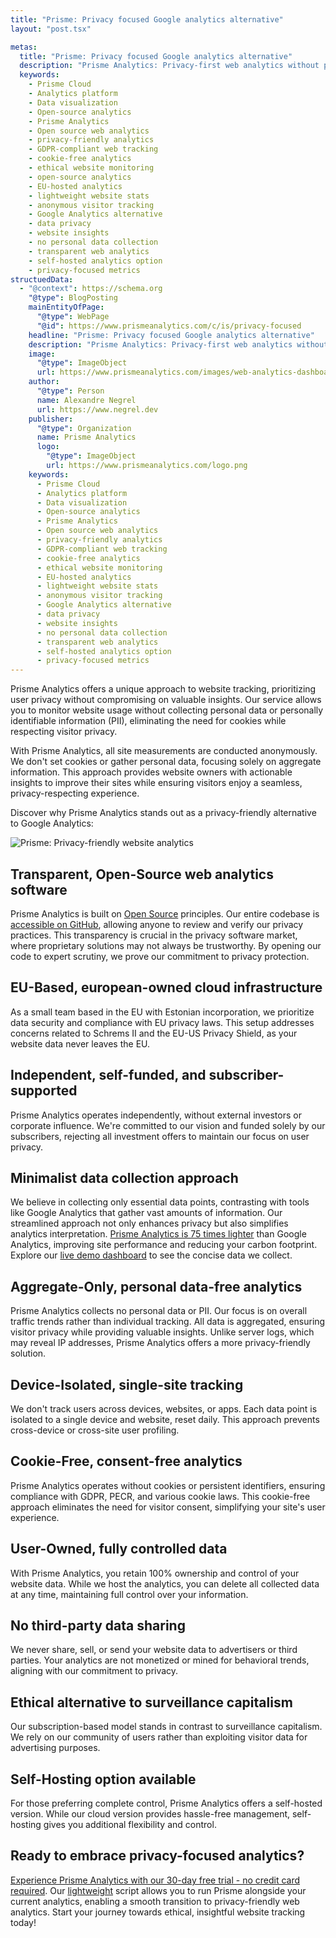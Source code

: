 ```yaml
---
title: "Prisme: Privacy focused Google analytics alternative"
layout: "post.tsx"

metas:
  title: "Prisme: Privacy focused Google analytics alternative"
  description: "Prisme Analytics: Privacy-first web analytics without personal data collection. Track website usage ethically with our cookie-free, GDPR-compliant solution. Get actionable insights while respecting visitor privacy. Try our 30-day free trial today!"
  keywords:
    - Prisme Cloud
    - Analytics platform
    - Data visualization
    - Open-source analytics
    - Prisme Analytics
    - Open source web analytics
    - privacy-friendly analytics
    - GDPR-compliant web tracking
    - cookie-free analytics
    - ethical website monitoring
    - open-source analytics
    - EU-hosted analytics
    - lightweight website stats
    - anonymous visitor tracking
    - Google Analytics alternative
    - data privacy
    - website insights
    - no personal data collection
    - transparent web analytics
    - self-hosted analytics option
    - privacy-focused metrics
structuedData:
  - "@context": https://schema.org
    "@type": BlogPosting
    mainEntityOfPage:
      "@type": WebPage
      "@id": https://www.prismeanalytics.com/c/is/privacy-focused
    headline: "Prisme: Privacy focused Google analytics alternative"
    description: "Prisme Analytics: Privacy-first web analytics without personal data collection. Track website usage ethically with our cookie-free, GDPR-compliant solution. Get actionable insights while respecting visitor privacy. Try our 30-day free trial today!"
    image:
      "@type": ImageObject
      url: https://www.prismeanalytics.com/images/web-analytics-dashboard-light.png
    author:
      "@type": Person
      name: Alexandre Negrel
      url: https://www.negrel.dev
    publisher:
      "@type": Organization
      name: Prisme Analytics
      logo:
        "@type": ImageObject
        url: https://www.prismeanalytics.com/logo.png
    keywords:
      - Prisme Cloud
      - Analytics platform
      - Data visualization
      - Open-source analytics
      - Prisme Analytics
      - Open source web analytics
      - privacy-friendly analytics
      - GDPR-compliant web tracking
      - cookie-free analytics
      - ethical website monitoring
      - EU-hosted analytics
      - lightweight website stats
      - anonymous visitor tracking
      - Google Analytics alternative
      - data privacy
      - website insights
      - no personal data collection
      - transparent web analytics
      - self-hosted analytics option
      - privacy-focused metrics
---
```


Prisme Analytics offers a unique approach to website tracking, prioritizing user
privacy without compromising on valuable insights. Our service allows you to
monitor website usage without collecting personal data or personally
identifiable information (PII), eliminating the need for cookies while
respecting visitor privacy.

With Prisme Analytics, all site measurements are conducted anonymously. We don't
set cookies or gather personal data, focusing solely on aggregate information.
This approach provides website owners with actionable insights to improve their
sites while ensuring visitors enjoy a seamless, privacy-respecting experience.

Discover why Prisme Analytics stands out as a privacy-friendly alternative to
Google Analytics:

![Prisme: Privacy-friendly website analytics](/images/web-analytics-dashboard-light.png)

## Transparent, Open-Source web analytics software

Prisme Analytics is built on [Open Source](/is/open-source-website-analytics/)
principles. Our entire codebase is
[accessible on GitHub](https://github.com/prismelabs/analytics), allowing anyone
to review and verify our privacy practices. This transparency is crucial in the
privacy software market, where proprietary solutions may not always be
trustworthy. By opening our code to expert scrutiny, we prove our commitment to
privacy protection.

## EU-Based, european-owned cloud infrastructure

As a small team based in the EU with Estonian incorporation, we prioritize data
security and compliance with EU privacy laws. This setup addresses concerns
related to Schrems II and the EU-US Privacy Shield, as your website data never
leaves the EU.

## Independent, self-funded, and subscriber-supported

Prisme Analytics operates independently, without external investors or corporate
influence. We're committed to our vision and funded solely by our subscribers,
rejecting all investment offers to maintain our focus on user privacy.

## Minimalist data collection approach

We believe in collecting only essential data points, contrasting with tools like
Google Analytics that gather vast amounts of information. Our streamlined
approach not only enhances privacy but also simplifies analytics interpretation.
[Prisme Analytics is 75 times lighter](/is/lightweight-analytics/) than Google
Analytics, improving site performance and reducing your carbon footprint.
Explore our
[live demo dashboard](https://app.prismeanalytics.com/grafana/d/f8278729-d6bd-49ec-be92-abf01917f14d/web-analytics?orgId=5&kiosk)
to see the concise data we collect.

## Aggregate-Only, personal data-free analytics

Prisme Analytics collects no personal data or PII. Our focus is on overall
traffic trends rather than individual tracking. All data is aggregated, ensuring
visitor privacy while providing valuable insights. Unlike server logs, which may
reveal IP addresses, Prisme Analytics offers a more privacy-friendly solution.

## Device-Isolated, single-site tracking

We don't track users across devices, websites, or apps. Each data point is
isolated to a single device and website, reset daily. This approach prevents
cross-device or cross-site user profiling.

## Cookie-Free, consent-free analytics

Prisme Analytics operates without cookies or persistent identifiers, ensuring
compliance with GDPR, PECR, and various cookie laws. This cookie-free approach
eliminates the need for visitor consent, simplifying your site's user
experience.

## User-Owned, fully controlled data

With Prisme Analytics, you retain 100% ownership and control of your website
data. While we host the analytics, you can delete all collected data at any
time, maintaining full control over your information.

## No third-party data sharing

We never share, sell, or send your website data to advertisers or third parties.
Your analytics are not monetized or mined for behavioral trends, aligning with
our commitment to privacy.

## Ethical alternative to surveillance capitalism

Our subscription-based model stands in contrast to surveillance capitalism. We
rely on our community of users rather than exploiting visitor data for
advertising purposes.

## Self-Hosting option available

For those preferring complete control, Prisme Analytics offers a self-hosted
version. While our cloud version provides hassle-free management, self-hosting
gives you additional flexibility and control.

## Ready to embrace privacy-focused analytics?

[Experience Prisme Analytics with our 30-day free trial - no credit card
required](https://app.prismeanalytics.com/authn/sign_up). Our
[lightweight](/is/lightweight-analytics/) script allows you to run Prisme
alongside your current analytics, enabling a smooth transition to
privacy-friendly web analytics. Start your journey towards ethical, insightful
website tracking today!
